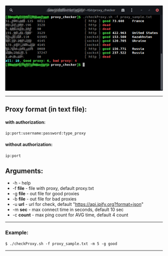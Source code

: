 
![bash proxy checker](/img/screenshot.png "bash proxy checker")
***

## Proxy format (in text file): ##
#### with authorization: ####

    ip:port:username:password:type_proxy  

#### without authorization: ####

    ip:port

## Arguments: ##
* -h - help  
* -f **file** - file with proxy, default proxy.txt  
* -g **file** - out file for good proxies  
* -b **file** - out file for bad proxies  
* -u **url** - url for check, default "https://api.ipify.org?format=json"  
* -m **sec** - max connect time in seconds, default 10 sec  
* -c **count** - max ping count for AVG time, default 4 count  

***
### Example: ###
    $ ./checkProxy.sh -f proxy_sample.txt -m 5 -g good

***